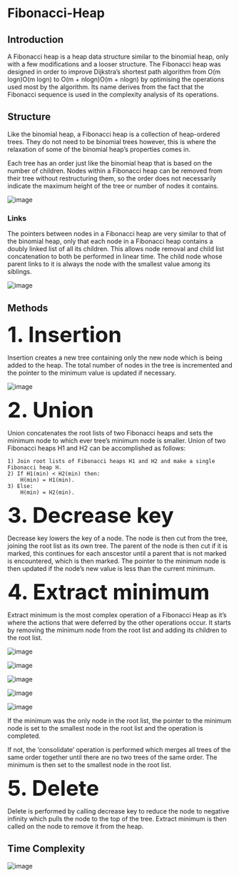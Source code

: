 # Fibonacci-Heap

<h2> Introduction </h2>

A Fibonacci heap is a heap data structure similar to the binomial heap, only with a few modifications and a looser structure. The Fibonacci heap was designed in order to improve Dijkstra’s shortest path algorithm from O(m logn)O(m logn) to O(m + nlogn)O(m + nlogn) by optimising the operations used most by the algorithm. Its name derives from the fact that the Fibonacci sequence is used in the complexity analysis of its operations.

<h2> Structure </h2>

Like the binomial heap, a Fibonacci heap is a collection of heap-ordered trees. They do not need to be binomial trees however, this is where the relaxation of some of the binomial heap’s properties comes in.

Each tree has an order just like the binomial heap that is based on the number of children. Nodes within a Fibonacci heap can be removed from their tree without restructuring them, so the order does not necessarily indicate the maximum height of the tree or number of nodes it contains.


![image](https://user-images.githubusercontent.com/101597846/170057023-e0a562a8-e167-4e75-8868-73e64539190c.png)


<h3> Links </h3>

The pointers between nodes in a Fibonacci heap are very similar to that of the binomial heap, only that each node in a Fibonacci heap contains a doubly linked list of all its children. This allows node removal and child list concatenation to both be performed in linear time. The child node whose parent links to it is always the node with the smallest value among its siblings.

![image](https://user-images.githubusercontent.com/101597846/170057482-90225467-e5c4-490c-b806-33a3adef1435.png)


<h2> Methods </h2>

<font size = "100"> **1. Insertion** </font>

Insertion creates a new tree containing only the new node which is being added to the heap. The total number of nodes in the tree is incremented and the pointer to the minimum value is updated if necessary.

![image](https://user-images.githubusercontent.com/101597846/170057901-34afcc9e-f6fb-40c6-8836-805a34f308cd.png)


<font size = 100>**2. Union**</font>

Union concatenates the root lists of two Fibonacci heaps and sets the minimum node to which ever tree’s minimum node is smaller.
Union of two Fibonacci heaps H1 and H2 can be accomplished as follows: 


```
1) Join root lists of Fibonacci heaps H1 and H2 and make a single Fibonacci heap H.
2) If H1(min) < H2(min) then: 
	H(min) = H1(min).
3) Else: 
    H(min) = H2(min).
```

<font size = 100>**3. Decrease key**</font>

Decrease key lowers the key of a node. The node is then cut from the tree, joining the root list as its own tree. The parent of the node is then cut if it is marked, this continues for each anscestor until a parent that is not marked is encountered, which is then marked. The pointer to the minimum node is then updated if the node’s new value is less than the current minimum.

<font size = 100>**4. Extract minimum**</font>

Extract minimum is the most complex operation of a Fibonacci Heap as it’s where the actions that were deferred by the other operations occur. It starts by removing the minimum node from the root list and adding its children to the root list.

![image](https://user-images.githubusercontent.com/101597846/170060160-68dddfcf-f700-450a-bdb0-82da1057e081.png)




![image](https://user-images.githubusercontent.com/101597846/170060278-76977f67-ce73-4cc6-a45b-676f1fd549be.png)




![image](https://user-images.githubusercontent.com/101597846/170060419-0473f9de-53c9-4978-abfb-ab8d56ead7a5.png)




![image](https://user-images.githubusercontent.com/101597846/170060489-6daa5089-0e3c-4aad-bd7e-e480c8c4c4fa.png)




![image](https://user-images.githubusercontent.com/101597846/170060527-7ebba766-1eb9-46f9-beba-0c418f95520c.png)


If the minimum was the only node in the root list, the pointer to the minimum node is set to the smallest node in the root list and the operation is completed.

If not, the ‘consolidate’ operation is performed which merges all trees of the same order together until there are no two trees of the same order. The minimum is then set to the smallest node in the root list.

<font size = 100>**5. Delete**</font>

Delete is performed by calling decrease key to reduce the node to negative infinity which pulls the node to the top of the tree. Extract minimum is then called on the node to remove it from the heap.

<h2> Time Complexity </h2>

![image](https://user-images.githubusercontent.com/101597846/170066867-af04a196-e824-4a32-8cc5-9106051fd4df.png)

